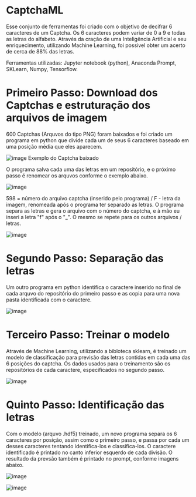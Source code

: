 # CaptchaML

Esse conjunto de ferramentas foi criado com o objetivo de decifrar 6 caracteres de um Captcha. Os 6 caracteres podem variar de 0 a 9 e todas as letras do alfabeto.
Através da cração de uma Inteligência Artificial e seu enriquecimento, utilizando Machine Learning, foi possivel obter um acerto de cerca de 88% das letras.

Ferramentas utilizadas: Jupyter notebook (python), Anaconda Prompt, SKLearn, Numpy, Tensorflow.

#  Primeiro Passo: Download dos Captchas e estruturação dos arquivos de imagem
600 Captchas (Arquvos do tipo PNG) foram baixados e foi criado um programa em python que divide cada um de seus 6 caracteres baseado em uma posição média que eles aparecem. 

![image](https://user-images.githubusercontent.com/55901438/110194715-9475e000-7e18-11eb-897a-9ad79ee542b5.png)
Exemplo do Captcha baixado

O programa salva cada uma das letras em um repositório, e o próximo passo é renomear os arquvos conforme o exemplo abaixo.
  
![image](https://user-images.githubusercontent.com/55901438/110069193-1224e780-7d56-11eb-91b8-327c3ef3c006.png)

598 = número do arquivo captcha (inserido pelo programa) / F - letra da imagem, renomeada após o programa ter separado as letras. O programa separa as letras e gera o arquivo com o número do captcha, e à mão eu inseri a letra "f" após o "_". O mesmo se repete para os outros arquivos / letras.  

![image](https://user-images.githubusercontent.com/55901438/110070675-3df59c80-7d59-11eb-9bc4-30a3f0e08932.png)


#  Segundo Passo: Separação das letras
Um outro programa em python identifica o caractere inserido no final de cada arquvo do repositório do primeiro passo e as copia para uma nova pasta identificada com o caractere.
  
![image](https://user-images.githubusercontent.com/55901438/110072869-3506ca00-7d5d-11eb-97ac-dea98412ec71.png)

#  Terceiro Passo: Treinar o modelo
Através de Machine Learning, utilizando a bibloteca sklearn, é treinado um modelo de classificação para previsão das letras contidas em cada uma das 6 posições do captcha. Os dados usados para o treinamento são os repositórios de cada caractere, especificados no segundo passo.

![image](https://user-images.githubusercontent.com/55901438/110074551-2a99ff80-7d60-11eb-987c-3cd75576f749.png)

# Quinto Passo: Identificação das letras
Com o modelo (arquvo .hdf5) treinado, um novo programa separa os 6 caracteres por posição, assim como o primeiro passo, e passa por cada um desses caracteres tentando identifica-los e classifica-los. O caractere identificado é printado no canto inferior esquerdo de cada divisão. O resultado da prevsão também é printado no prompt, conforme imagens abaixo.

![image](https://user-images.githubusercontent.com/55901438/110194349-e1f14d80-7e16-11eb-807f-733d89d81c50.png)

![image](https://user-images.githubusercontent.com/55901438/110194526-62b04980-7e17-11eb-9dff-3069386be2dc.png)
